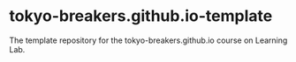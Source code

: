 # tokyo-breakers.github.io-template
The template repository for the tokyo-breakers.github.io course on Learning Lab.
